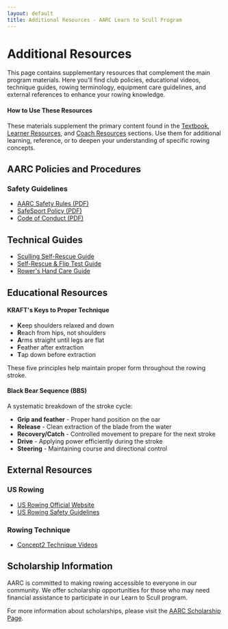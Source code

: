 ```yaml
---
layout: default
title: Additional Resources - AARC Learn to Scull Program
---
```


# Additional Resources

<div class="team-intro">
  <p>This page contains supplementary resources that complement the main program materials. Here you'll find club policies, educational videos, technique guides, rowing terminology, equipment care guidelines, and external references to enhance your rowing knowledge.</p>
</div>

<div class="info-box note">
  <h4>How to Use These Resources</h4>
  <p>These materials supplement the primary content found in the <a href="{{ site.baseurl }}/textbook/">Textbook</a>, <a href="{{ site.baseurl }}/course_materials/learner/">Learner Resources</a>, and <a href="{{ site.baseurl }}/course_materials/coach/">Coach Resources</a> sections. Use them for additional learning, reference, or to deepen your understanding of specific rowing concepts.</p>
</div>

## AARC Policies and Procedures

### Safety Guidelines
- [AARC Safety Rules (PDF)](/src/AARC_Safety_Rules.pdf)
- [SafeSport Policy (PDF)](/src/AARCSafeSport_2015-01-18.pdf)
- [Code of Conduct (PDF)](/src/AARC_Code_of_Conduct_2025-02-26.pdf)

## Technical Guides
- [Sculling Self-Rescue Guide](/src/Sculling_Self_Rescue_Guide.html)
- [Self-Rescue & Flip Test Guide](/src/Sculling_Self_Rescue_Guide.html)
- [Rower's Hand Care Guide](/src/Rowers_Hand_Blister_Treatment.html)

## Educational Resources

<div class="two-col-grid">
  <div class="info-box note">
    <h4>KRAFT's Keys to Proper Technique</h4>
    <ul>
      <li><strong>K</strong>eep shoulders relaxed and down</li>
      <li><strong>R</strong>each from hips, not shoulders</li>
      <li><strong>A</strong>rms straight until legs are flat</li>
      <li><strong>F</strong>eather after extraction</li>
      <li><strong>T</strong>ap down before extraction</li>
    </ul>
    <p>These five principles help maintain proper form throughout the rowing stroke.</p>
  </div>
  
  <div class="info-box tip">
    <h4>Black Bear Sequence (BBS)</h4>
    <p>A systematic breakdown of the stroke cycle:</p>
    <ul>
      <li><strong>Grip and feather</strong> - Proper hand position on the oar</li>
      <li><strong>Release</strong> - Clean extraction of the blade from the water</li>
      <li><strong>Recovery/Catch</strong> - Controlled movement to prepare for the next stroke</li>
      <li><strong>Drive</strong> - Applying power efficiently during the stroke</li>
      <li><strong>Steering</strong> - Maintaining course and directional control</li>
    </ul>
  </div>
</div>


## External Resources

### US Rowing
- [US Rowing Official Website](https://usrowing.org)
- [US Rowing Safety Guidelines](https://usrowing.org/sports/2016/6/19/1134_132107028574772912.aspx)

### Rowing Technique
- [Concept2 Technique Videos](https://www.concept2.com/indoor-rowers/training/technique-videos)

## Scholarship Information

AARC is committed to making rowing accessible to everyone in our community. We offer scholarship opportunities for those who may need financial assistance to participate in our Learn to Scull program.

For more information about scholarships, please visit the [AARC Scholarship Page](https://aarc.clubexpress.com/content.aspx?page_id=22&club_id=757878&module_id=153833).